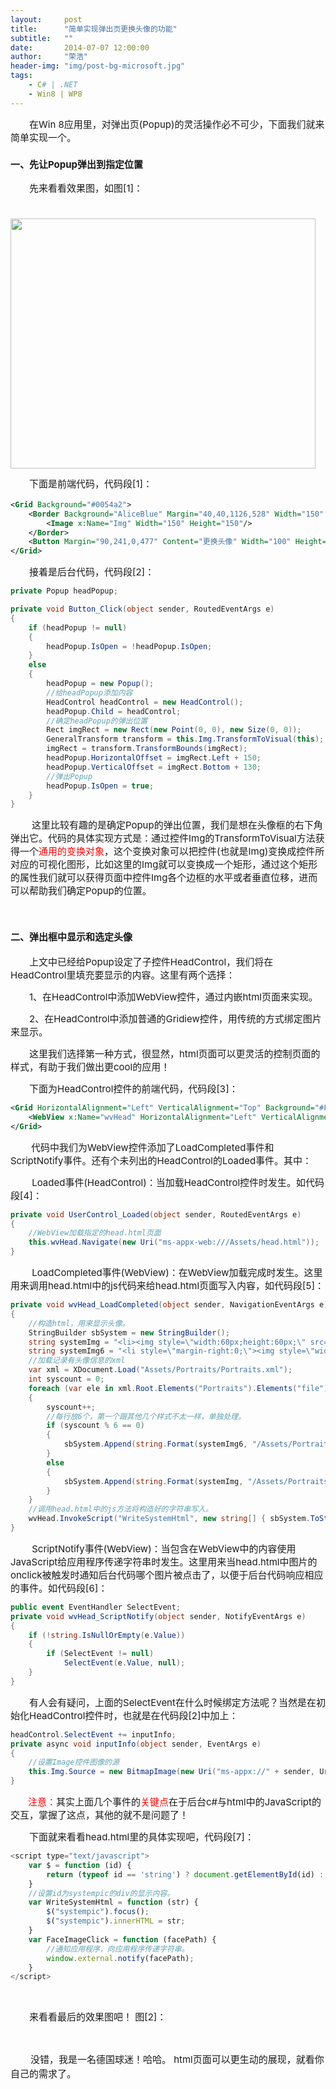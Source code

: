 ```yaml
---
layout:     post
title:      "简单实现弹出页更换头像的功能"
subtitle:   ""
date:       2014-07-07 12:00:00
author:     "荣浩"
header-img: "img/post-bg-microsoft.jpg"
tags:
    - C# | .NET
    - Win8 | WP8
---
```


<p><span style="font-size: 15px;">　　在Win 8应用里，对弹出页(Popup)的灵活操作必不可少，下面我们就来简单实现一个。</span></p>
<h3><span style="font-size: 15px; line-height: 22.5px;">一、先让Popup弹出到指定位置</span></h3>
<p><span style="font-size: 15px; line-height: 22.5px;">　　先来看看效果图，如图[1]：</span></p>
<p><span style="font-size: 15px; line-height: 22.5px;">&nbsp; &nbsp; &nbsp; <img style="vertical-align: middle;" src="http://images.cnitblog.com/i/300379/201407/041627380596169.png" alt="" width="488" height="400" /></span></p>
<p><span style="font-size: 15px; line-height: 22.5px;">　　下面是前端代码，代码段[1]：</span></p>

``` xml
<Grid Background="#0054a2">
    <Border Background="AliceBlue" Margin="40,40,1126,528" Width="150" Height="150">
        <Image x:Name="Img" Width="150" Height="150"/>
    </Border>
    <Button Margin="90,241,0,477" Content="更换头像" Width="100" Height="50" Click="Button_Click"></Button>
</Grid>
```

<p><span style="font-size: 15px;">　　接着是后台代码，代码段[2]：</span></p>

``` csharp
private Popup headPopup;

private void Button_Click(object sender, RoutedEventArgs e)
{
    if (headPopup != null)
    {
        headPopup.IsOpen = !headPopup.IsOpen;
    }
    else
    {
        headPopup = new Popup();
        //给headPopup添加内容
        HeadControl headControl = new HeadControl();
        headPopup.Child = headControl;
        //确定headPopup的弹出位置
        Rect imgRect = new Rect(new Point(0, 0), new Size(0, 0));
        GeneralTransform transform = this.Img.TransformToVisual(this);
        imgRect = transform.TransformBounds(imgRect);
        headPopup.HorizontalOffset = imgRect.Left + 150;
        headPopup.VerticalOffset = imgRect.Bottom + 130;
        //弹出Popup
        headPopup.IsOpen = true;
    }
}
```

<p>&nbsp;<span style="font-size: 15px;">　　这里比较有趣的是确定Popup的弹出位置，我们是想在头像框的右下角弹出它。代码的具体实现方式是：通过控件Img的TransformToVisual方法获得一个<span style="color: #ff0000;">通用的变换对象</span>，这个变换对象可以把控件(也就是Img)变换成控件所对应的可视化图形，比如这里的Img就可以变换成一个矩形，通过这个矩形的属性我们就可以获得页面中控件Img各个边框的水平或者垂直位移，进而可以帮助我们确定Popup的位置。</span></p>
<p>&nbsp;</p>
<h3><span style="font-size: 15px; line-height: 22.5px;">二、弹出框中显示和选定头像</span></h3>
<p><span style="font-size: 15px;">　　上文中已经给Popup设定了子控件HeadControl，我们将在HeadControl里填充要显示的内容。这里有两个选择：</span></p>
<p><span style="font-size: 15px;">　　1、在HeadControl中添加WebView控件，通过内嵌html页面来实现。</span></p>
<p><span style="font-size: 15px;">　　2、在HeadControl中添加普通的Gridiew控件，用传统的方式绑定图片来显示。</span></p>
<p><span style="font-size: 15px;">　　这里我们选择第一种方式，很显然，html页面可以更灵活的控制页面的样式，有助于我们做出更cool的应用！</span></p>
<p><span style="font-size: 15px;">　　下面为HeadControl控件的前端代码，代码段[3]：</span></p>


``` xml
<Grid HorizontalAlignment="Left" VerticalAlignment="Top" Background="#FFFFFFFF">
    <WebView x:Name="wvHead" HorizontalAlignment="Left" VerticalAlignment="Top"  Margin="0,0,0,-250" Height="420" Width="409" LoadCompleted="wvHead_LoadCompleted" ScriptNotify="wvHead_ScriptNotify" />
</Grid>
```

<p>&nbsp;　<span style="font-size: 15px;">　代码中我们为WebView控件添加了LoadCompleted事件和ScriptNotify事件。还有个未列出的HeadControl的Loaded事件。其中：</span></p>
<p><span style="font-size: 15px;">　　 Loaded事件(HeadControl)：当加载HeadControl控件时发生。如代码段[4]：</span></p>


``` csharp
private void UserControl_Loaded(object sender, RoutedEventArgs e)
{
    //WebView加载指定的head.html页面
    this.wvHead.Navigate(new Uri("ms-appx-web:///Assets/head.html"));
}
```

<p><span style="font-size: 15px;">　　&nbsp;LoadCompleted事件(WebView)：在WebView加载完成时发生。这里用来调用head.html中的js代码来给head.html页面写入内容，如代码段[5]：</span></p>


``` csharp
private void wvHead_LoadCompleted(object sender, NavigationEventArgs e)
{
    //构造html，用来显示头像。
    StringBuilder sbSystem = new StringBuilder();
    string systemImg = "<li><img style=\"width:60px;height:60px;\" src=\"{0}\" onclick='FaceImageClick(\"{0}\")' alt=\"\" title=\"\"/></li>";
    string systemImg6 = "<li style=\"margin-right:0;\"><img style=\"width:60px;height:60px;\" src=\"{0}\" onclick='FaceImageClick(\"{0}\")' alt=\"\" title=\"\"/></li>";
    //加载记录有头像信息的xml
    var xml = XDocument.Load("Assets/Portraits/Portraits.xml");
    int syscount = 0;
    foreach (var ele in xml.Root.Elements("Portraits").Elements("file"))
    {
        syscount++;
        //每行放6个，第一个跟其他几个样式不太一样，单独处理。
        if (syscount % 6 == 0)
        {
            sbSystem.Append(string.Format(systemImg6, "/Assets/Portraits/" + ele.Attribute("name").Value));
        }
        else
        {
            sbSystem.Append(string.Format(systemImg, "/Assets/Portraits/" + ele.Attribute("name").Value));
        }
    }
    //调用head.html中的js方法将构造好的字符串写入。
    wvHead.InvokeScript("WriteSystemHtml", new string[] { sbSystem.ToString() });
}
```

<p><span style="font-size: 15px;">　　 ScriptNotify事件(WebView)：当包含在WebView中的内容使用JavaScript给应用程序传递字符串时发生。这里用来当head.html中图片的onclick被触发时通知后台代码哪个图片被点击了，以便于后台代码响应相应的事件。如代码段[6]：</span></p>


``` csharp
public event EventHandler SelectEvent;
private void wvHead_ScriptNotify(object sender, NotifyEventArgs e)
{
    if (!string.IsNullOrEmpty(e.Value))
    {
        if (SelectEvent != null)
            SelectEvent(e.Value, null);
    }
}
```

<p><span style="font-size: 15px;">　　有人会有疑问，上面的SelectEvent在什么时候绑定方法呢？当然是在初始化HeadControl控件时，也就是在代码段[2]中加上：</span></p>


``` csharp
headControl.SelectEvent += inputInfo;
private async void inputInfo(object sender, EventArgs e)
{
    //设置Image控件图像的源
    this.Img.Source = new BitmapImage(new Uri("ms-appx://" + sender, UriKind.RelativeOrAbsolute));
}
```

<p>　　<span style="font-size: 15px;"><span style="color: #ff0000;">注意：</span>其实上面几个事件的<span style="color: #ff0000;">关键点</span>在于后台c#与html中的JavaScript的交互，掌握了这点，其他的就不是问题了！</span></p>
<p><span style="font-size: 15px;">　　下面就来看看head.html里的具体实现吧，代码段[7]：</span></p>


``` js
<script type="text/javascript">
    var $ = function (id) { 
        return (typeof id == 'string') ? document.getElementById(id) : id; 
    }
    //设置id为systempic的div的显示内容。
    var WriteSystemHtml = function (str) {
        $("systempic").focus();
        $("systempic").innerHTML = str;
    }
    var FaceImageClick = function (facePath) {
        //通知应用程序，向应用程序传递字符串。
        window.external.notify(facePath);
    }
</script>
```

<p>&nbsp;</p>
<p><span style="font-size: 15px;">　　来看看最后的效果图吧！ 图[2]：</span></p>
<p><span style="font-size: 15px;">&nbsp; &nbsp; &nbsp;&nbsp;<img src="http://images.cnitblog.com/i/300379/201407/071042016293349.png" alt="" /></span></p>
<p>&nbsp;　　<span style="font-size: 15px;">没错，我是一名德国球迷！哈哈。&nbsp;</span><span style="font-size: 15px; line-height: 1.5;">html页面可以更生动的展现，就看你自己的需求了。</span></p>
<p>&nbsp;</p>